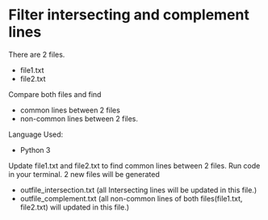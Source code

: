 # Filter intersecting and complement lines

There are 2 files.
  - file1.txt
  - file2.txt

Compare both files and find
  - common lines between 2 files
  - non-common lines between 2 files.


Language Used:
  - Python 3

Update file1.txt and file2.txt to find common lines between 2 files.
Run code in your terminal.
2 new files will be generated
  - outfile_intersection.txt (all Intersecting lines will be updated in this file.)
  - outfile_complement.txt (all non-common lines of both files(file1.txt, file2.txt) will updated in this file.)
